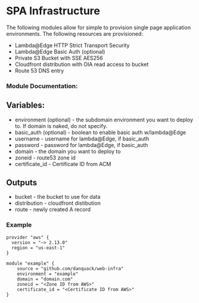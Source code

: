 # SPA Infrastructure
The following modules allow for simple to provision single page application environments. The following resources are provisioned:
- Lambda@Edge HTTP Strict Transport Security
- Lambda@Edge Basic Auth (optional)
- Private S3 Bucket with SSE AES256
- Cloudfront distribution with OIA read access to bucket
- Route 53 DNS entry

### Module Documentation:
Variables:
---
- environment (optional) - the subdomain environment you want to deploy to. If domain is naked, do not specify.
- basic_auth (optional) - boolean to enable basic auth w/lambda@Edge
- username - username for lambda@Edge, if basic_auth
- password - password for lambda@Edge, if basic_auth
- domain - the domain you want to deploy to
- zoneid - route53 zone id
- certificate_id - Certificate ID from ACM

Outputs
---
- bucket - the bucket to use for data
- distribution - cloudfront distibution
- route - newly created A record

### Example
```
provider "aws" {
  version = "~> 2.13.0"
  region = "us-east-1"
}

module "example" {
    source = "github.com/danquack/web-infra"
    environment = "example"
    domain = "domain.com"
    zoneid = "<Zone ID from AWS>"
    certificate_id = "<Certificate ID from AWS>"
}
```